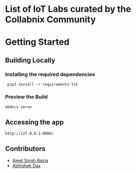 # List of IoT Labs curated by the Collabnix Community


# Getting Started


## Building Locally

### Installing the required dependencies


```
 pip3 install -r requirements.txt
```

### Preview the Build


```
mkdocs serve
```

## Accessing the app

```
http://127.0.0.1:8000/
```


## Contributors

- [Ajeet Singh Raina](https://www.linkedin.com/in/ajeetsraina/)
- [Abhishek Das](https://www.linkedin.com/in/abhishekdas2512/)
